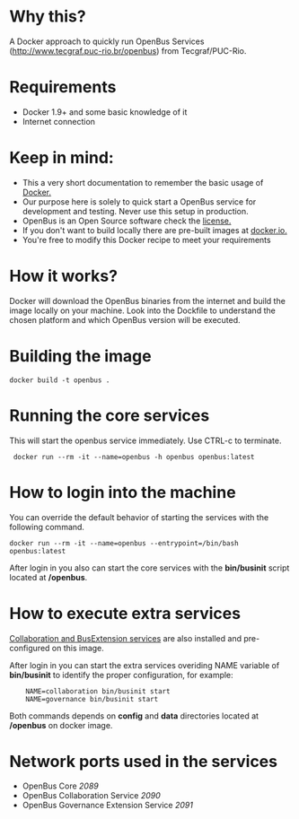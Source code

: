 # Why this? 

A Docker approach to quickly run OpenBus Services (http://www.tecgraf.puc-rio.br/openbus) from Tecgraf/PUC-Rio.

# Requirements

* Docker 1.9+ and some basic knowledge of it
* Internet connection

# Keep in mind:

* This a very short documentation to remember the basic usage of [Docker.](https://www.docker.com/)
* Our purpose here is solely to quick start a OpenBus service for development and testing. Never use this setup in production.
* OpenBus is an Open Source software check the [license.](https://jira.tecgraf.puc-rio.br/confluence/x/u5TWAg)
* If you don't want to build locally there are pre-built images at [docker.io.](https://hub.docker.com/r/amtera/openbus)
* You're free to modify this Docker recipe to meet your requirements

# How it works?

Docker will download the OpenBus binaries from the internet and build the image locally on your machine. 
Look into the Dockfile to understand the chosen platform and which OpenBus version will be executed. 

# Building the image

    docker build -t openbus .
    
# Running the core services

This will start the openbus service immediately. Use CTRL-c to terminate.

     docker run --rm -it --name=openbus -h openbus openbus:latest

# How to login into the machine

You can override the default behavior of starting the services with the following command.

    docker run --rm -it --name=openbus --entrypoint=/bin/bash openbus:latest

After login in you also can start the core services with the **bin/businit** script located at **/openbus**.

# How to execute extra services

[Collaboration and BusExtension services](https://jira.tecgraf.puc-rio.br/confluence/x/Q4EHB) are also installed and pre-configured on this image.

After login in you can start the extra services overiding NAME variable of **bin/businit** to identify the proper configuration, for example:

		NAME=collaboration bin/businit start
		NAME=governance bin/businit start

Both commands depends on **config** and **data** directories located at **/openbus** on docker image.

# Network ports used in the services

* OpenBus Core *2089*
* OpenBus Collaboration Service *2090*
* OpenBus Governance Extension Service *2091*
